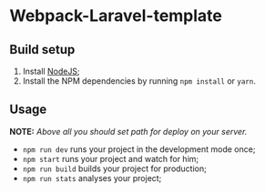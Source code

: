 # **Webpack-Laravel-template**
## Build setup
1. Install [NodeJS](https://nodejs.org/en/);
2. Install the NPM dependencies by running `npm install` or `yarn`.
## Usage
**NOTE:** _Above all you should set path for deploy on your server._
* `npm run dev` runs your project in the development mode once;
* `npm start` runs your project and watch for him;
* `npm run build` builds your project for production;
* `npm run stats` analyses your project;